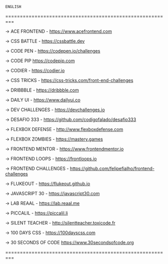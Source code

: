 
```
ENGLISH
```

=========================================================


-> ACE FRONTEND - 
https://www.acefrontend.com


-> CSS BATTLE -
https://cssbattle.dev


-> CODE PEN -
https://codepen.io/challenges


-> CODE PIP
https://codepip.com


-> CODIER -
https://codier.io


-> CSS TRICKS -
https://css-tricks.com/front-end-challenges


-> DRIBBBLE -
https://dribbble.com


-> DAILY UI -
https://www.dailyui.co


-> DEV CHALLENGES -
https://devchallenges.io


-> DESAFIO 333 - 
https://github.com/codigofalado/desafio333


-> FLEXBOX DEFENSE -
http://www.flexboxdefense.com


-> FLEXBOX ZOMBIES -
https://mastery.games


-> FRONTEND MENTOR -
https://www.frontendmentor.io


-> FRONTEND LOOPS -
https://frontloops.io


-> FRONTEND CHALLENGES - 
https://github.com/felipefialho/frontend-challenges


-> FLUKEOUT -
https://flukeout.github.io


-> JAVASCRIPT 30 -
https://javascript30.com


-> LAB REAAL -
https://lab.reaal.me


-> PICCALIL -
https://piccalil.li


-> SILENT TEACHER -
http://silentteacher.toxicode.fr


-> 100 DAYS CSS -
https://100dayscss.com


-> 30 SECONDS OF CODE
https://www.30secondsofcode.org


=========================================================
